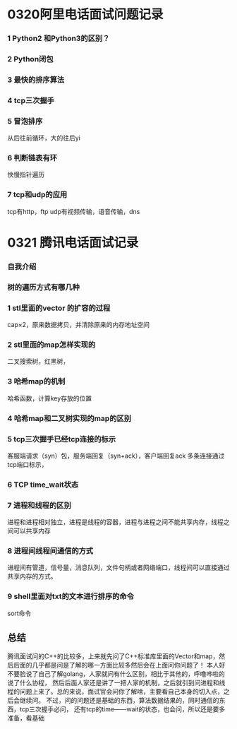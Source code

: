 # 0320阿里电话面试问题记录

### 1 Python2 和Python3的区别？

### 2 Python闭包

### 3 最快的排序算法

### 4 tcp三次握手

### 5 冒泡排序
从后往前循环，大的往后yi

### 6 判断链表有环
快慢指针遍历

### 7 tcp和udp的应用
tcp有http，ftp
udp有视频传输，语音传输，dns

# 0321 腾讯电话面试记录

### 自我介绍

### 树的遍历方式有哪几种

### 1 stl里面的vector 的扩容的过程
cap×2，原来数据拷贝，并清除原来的内存地址空间
### 2 stl里面的map怎样实现的
二叉搜索树，红黑树，
### 3 哈希map的机制
哈希函数，计算key存放的位置

### 4 哈希map和二叉树实现的map的区别

### 5 tcp三次握手已经tcp连接的标示
客服端请求（syn）包，服务端回复（syn+ack），客户端回复ack
多条连接通过tcp端口标示，


### 6 TCP time_wait状态

### 7 进程和线程的区别
进程和进程相对独立，进程是线程的容器，进程与进程之间不能共享内存，线程之间可以共享内存

### 8 进程间线程间通信的方式
进程间有管道，信号量，消息队列，文件句柄或者网络端口，线程间可以直接通过共享内存的方式。
### 9 shell里面对txt的文本进行排序的命令
 sort命令
 
 ## 总结
 
 腾讯面试问的C++的比较多，上来就先问了C++标准库里面的Vector和map，然后后面的几乎都是问是了解的哪一方面比较多然后会在上面问你问题了！
 本人好不要脸说了自己了解golang，人家就问有什么区别，相比于其他的，呼噜哗啦的说了什么协程，
 然后后面人家还是讲了一把人家的机制，之后就引到问进程和线程的问题上来了。总的来说，面试官会问你了解啥，主要看自己本身的切入点，之后会继续问。
 不过，问的问题还是基础的东西，算法数据结果的，同时通信的东西，tcp三次握手必问，
 还有tcp的time——wait的状态，也会问，所以还是要多准备，看基础
